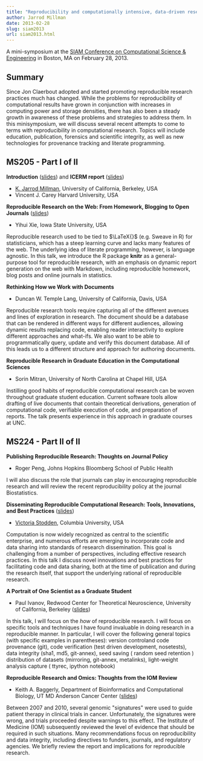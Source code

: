 ```yaml
---
title: "Reproducibility and computationally intensive, data-driven research"
author: Jarrod Millman
date: 2013-02-28
slug: siam2013
url: siam2013.html
---
```


A mini-symposium at the [SIAM Conference on Computational Science &
Engineering](http://www.siam.org/meetings/cse13) in Boston, MA on
February 28, 2013.

## Summary

Since Jon Claerbout adopted and started promoting reproducible research
practices much has changed. While the problems for reproducibility of
computational results have grown in conjunction with increases in
computing power and storage densities, there has also been a steady
growth in awareness of these problems and strategies to address them. In
this minisymposium, we will discuss several recent attempts to come to
terms with reproducibility in computational research. Topics will
include education, publication, forensics and scientific integrity, as
well as new technologies for provenance tracking and literate
programming.

## MS205 - Part I of II

**Introduction**
([slides](http://www.jarrodmillman.com/talks/siam2013/ms205/cse-feb282013-millman.pdf))
and **ICERM report** ([slides](http://www.jarrodmillman.com/talks/siam2013/ms205/cse-feb282013-carey.pdf))

- [K. Jarrod Millman](http://jarrodmillman.com), University of
  California, Berkeley, USA
- Vincent J. Carey Harvard University, USA

**Reproducible Research on the Web: From Homework, Blogging to Open
Journals**
([slides](http://www.jarrodmillman.com/talks/siam2013/ms205/cse-feb282013-yihui-xie.html))

- Yihui Xie, Iowa State University, USA

Reproducible research used to be tied to $\LaTeX{}$ (e.g. Sweave in R)
for statisticians, which has a steep learning curve and lacks many
features of the web. The underlying idea of literate programming,
however, is language agnostic. In this talk, we introduce the R package
**knitr** as a general-purpose tool for reproducible research, with
an emphasis on dynamic report generation on the web with Markdown,
including reproducible homework, blog posts and online journals in
statistics.

**Rethinking How we Work with Documents**

- Duncan W. Temple Lang, University of California, Davis, USA

Reproducible research tools require capturing all of the different avenues and
lines of exploration in research. The document should be a database that can be
rendered in different ways for different audiences, allowing dynamic results
replacing code, enabling reader interactivity to explore different approaches
and what-ifs. We also want to be able to programmatically query, update and
verify this document database. All of this leads us to a different structure
and approach for authoring documents.

**Reproducible Research in Graduate Education in the Computational
Sciences**

- Sorin Mitran, University of North Carolina at Chapel Hill, USA

Instilling good habits of reproducible computational research can be
woven throughout graduate student education. Current software tools
allow drafting of live documents that contain theoretical derivations,
generation of computational code, verifiable execution of code, and
preparation of reports. The talk presents experience in this approach in
graduate courses at UNC.

## MS224 - Part II of II

**Publishing Reproducible Research: Thoughts on Journal Policy**

- Roger Peng, Johns Hopkins Bloomberg School of Public Health

I will also discuss the role that journals can play in encouraging
reproducible research and will review the recent reproducibility policy
at the journal Biostatistics.

**Disseminating Reproducible Computational Research: Tools, Innovations,
and Best Practices**
([slides](http://www.jarrodmillman.com/talks/siam2013/ms224/cse-feb282013-stodden.pdf))

- [Victoria Stodden](http://www.stanford.edu/~vcs/), Columbia
  University, USA

Computation is now widely recognized as central to the scientific
enterprise, and numerous efforts are emerging to incorporate code and
data sharing into standards of research dissemination. This goal is
challenging from a number of perspectives, including effective research
practices. In this talk I discuss novel innovations and best practices
for facilitating code and data sharing, both at the time of publication
and during the research itself, that support the underlying rational of
reproducible research.

**A Portrait of One Scientist as a Graduate Student**

- Paul Ivanov, Redwood Center for Theoretical Neuroscience, University of California, Berkeley
  ([slides](http://www.jarrodmillman.com/talks/siam2013/ms224/cse-feb282013-ivanov.html))

In this talk, I will focus on the _how_ of reproducible research. I will
focus on specific tools and techniques I have found invaluable in doing
research in a reproducible manner. In particular, I will cover the following
general topics (with specific examples in parentheses): version controland code
provenance (git), code verification (test driven development, nosetests), data
integrity (sha1, md5, git-annex), seed saving ( random seed retention )
distribution of datasets (mirroring, git-annex, metalinks), light-weight
analysis capture ( ttyrec, ipython notebook)

**Reproducible Research and Omics: Thoughts from the IOM Review**

- Keith A. Baggerly, Department of Bioinformatics and Computational Biology, UT MD Anderson Cancer Center
  ([slides](http://www.jarrodmillman.com/talks/siam2013/ms224/cse-feb282013-baggerly.pdf))

Between 2007 and 2010, several genomic "signatures" were used to guide patient
therapy in clinical trials in cancer. Unfortunately, the signatures were wrong,
and trials proceeded despite warnings to this effect. The Institute of Medicine
(IOM) subsequently reviewed the level of evidence that should be required in
such situations. Many recommendations focus on reproducibility and data
integrity, including directives to funders, journals, and regulatory agencies.
We briefly review the report and implications for reproducible research.
